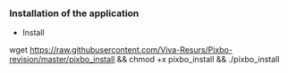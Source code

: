 ### Installation of the application

* Install

>
  wget https://raw.githubusercontent.com/Viva-Resurs/Pixbo-revision/master/pixbo_install && chmod +x pixbo_install && ./pixbo_install
